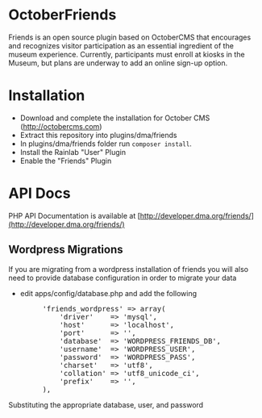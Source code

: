 OctoberFriends
==============

Friends is an open source plugin based on OctoberCMS that encourages and recognizes visitor participation 
as an essential ingredient of the museum experience. 
Currently, participants must enroll at kiosks in the Museum, but plans are underway to add an online sign-up option.

# Installation

* Download and complete the installation for October CMS (http://octobercms.com)
* Extract this repository into plugins/dma/friends
* In plugins/dma/friends folder run `composer install`. 
* Install the Rainlab "User" Plugin
* Enable the "Friends" Plugin

# API Docs

PHP API Documentation is available at [http://developer.dma.org/friends/](http://developer.dma.org/friends/)

## Wordpress Migrations

If you are migrating from a wordpress installation of friends you will also
need to provide database configuration in order to migrate your data

* edit apps/config/database.php and add the following
<pre>
        'friends_wordpress' => array(
            'driver'    => 'mysql',
            'host'      => 'localhost',
            'port'      => '', 
            'database'  => 'WORDPRESS_FRIENDS_DB',
            'username'  => 'WORDPRESS_USER',
            'password'  => 'WORDPRESS_PASS',
            'charset'   => 'utf8',
            'collation' => 'utf8_unicode_ci',
            'prefix'    => '', 
        ), 
</pre>
Substituting the appropriate database, user, and password
